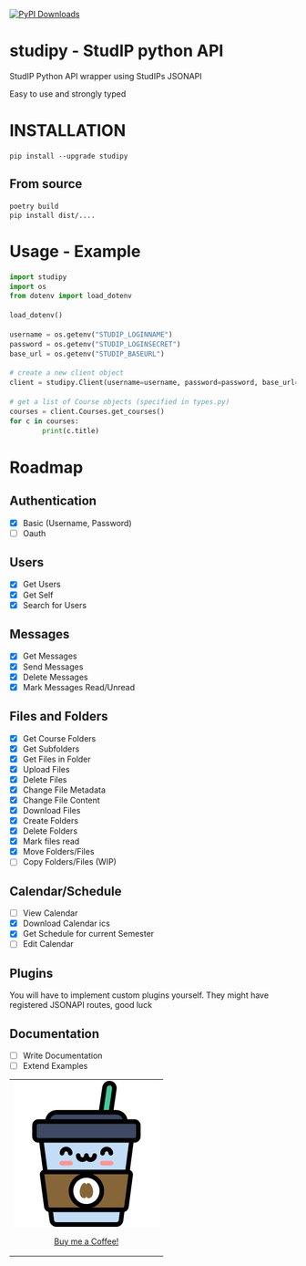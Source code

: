 [![PyPI Downloads](https://img.shields.io/pypi/dm/studipy.svg?label=PyPI%20downloads)](
https://pypi.org/project/studipy/)

# studipy - StudIP python API
StudIP Python API wrapper using StudIPs JSONAPI

Easy to use and strongly typed

# INSTALLATION
```
pip install --upgrade studipy
```

## From source
```
poetry build
pip install dist/....
```

# Usage - Example
```python
import studipy
import os
from dotenv import load_dotenv

load_dotenv()

username = os.getenv("STUDIP_LOGINNAME")
password = os.getenv("STUDIP_LOGINSECRET")
base_url = os.getenv("STUDIP_BASEURL")

# create a new client object
client = studipy.Client(username=username, password=password, base_url=base_url)

# get a list of Course objects (specified in types.py)
courses = client.Courses.get_courses()
for c in courses:
        print(c.title)
```

# Roadmap

## Authentication
- [x] Basic (Username, Password)
- [ ] Oauth

## Users
- [x] Get Users
- [x] Get Self
- [x] Search for Users

## Messages
- [x] Get Messages
- [x] Send Messages
- [x] Delete Messages
- [x] Mark Messages Read/Unread

## Files and Folders
- [x] Get Course Folders
- [x] Get Subfolders
- [x] Get Files in Folder
- [x] Upload Files
- [x] Delete Files
- [x] Change File Metadata
- [x] Change File Content
- [x] Download Files
- [x] Create Folders
- [x] Delete Folders
- [x] Mark files read
- [x] Move Folders/Files
- [ ] Copy Folders/Files (WIP)

## Calendar/Schedule
- [ ] View Calendar
- [x] Download Calendar ics
- [x] Get Schedule for current Semester
- [ ] Edit Calendar

## Plugins
You will have to implement custom plugins yourself. They might have registered JSONAPI routes, good luck

## Documentation
- [ ] Write Documentation
- [ ] Extend Examples

<table>
  <tr>
    <td><a href="https://www.paypal.me/FrederikRichter/"><img width="256" src="coffee.png" /><p align="center">Buy me a Coffee!</p></a></td>
  </tr>
</table>
